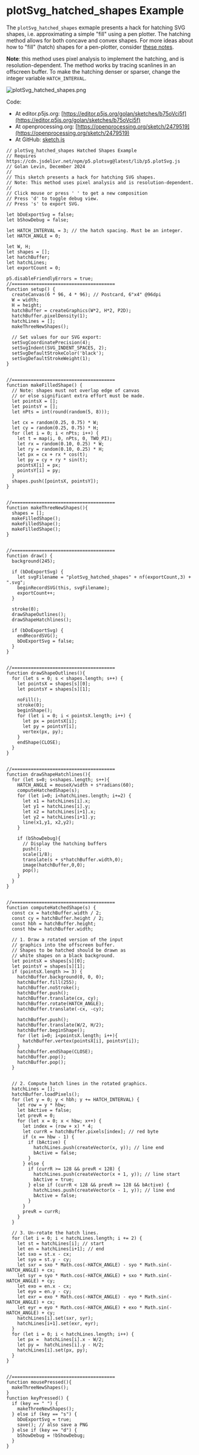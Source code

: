 # plotSvg_hatched_shapes Example 

The `plotSvg_hatched_shapes` exmaple presents a hack for hatching SVG shapes, i.e. approximating a simple "fill" using a pen plotter. The hatching method allows for both concave and convex shapes. For more ideas about how to "fill" (hatch) shapes for a pen-plotter, consider [these notes](https://github.com/golanlevin/DrawingWithMachines/blob/main/assignments/05_tone/README.md).

**Note**: this method uses pixel analysis to implement the hatching, and is resolution-dependent. The method works by tracing scanlines in an offscreen buffer. To make the hatching denser or sparser, change the integer variable `HATCH_INTERVAL`. 

![plotSvg_hatched_shapes.png](plotSvg_hatched_shapes.png)

Code: 

* At editor.p5js.org: [https://editor.p5js.org/golan/sketches/b75oVci5f](https://editor.p5js.org/golan/sketches/b75oVci5f)
* At openprocessing.org: [https://openprocessing.org/sketch/2479519](https://openprocessing.org/sketch/2479519)
* At GitHub: [sketch.js](https://raw.githubusercontent.com/golanlevin/p5.plotSvg/refs/heads/main/examples/plotSvg_hatched_shapes/sketch.js)

```
// plotSvg_hatched_shapes Hatched Shapes Example
// Requires https://cdn.jsdelivr.net/npm/p5.plotsvg@latest/lib/p5.plotSvg.js
// Golan Levin, December 2024
//
// This sketch presents a hack for hatching SVG shapes.
// Note: This method uses pixel analysis and is resolution-dependent. 
//
// Click mouse or press ' ' to get a new composition
// Press 'd' to toggle debug view. 
// Press 's' to export SVG.

let bDoExportSvg = false;
let bShowDebug = false; 

let HATCH_INTERVAL = 3; // the hatch spacing. Must be an integer. 
let HATCH_ANGLE = 0;

let W, H; 
let shapes = [];
let hatchBuffer;
let hatchLines;
let exportCount = 0;

p5.disableFriendlyErrors = true;
//======================================
function setup() {
  createCanvas(6 * 96, 4 * 96); // Postcard, 6"x4" @96dpi
  W = width;
  H = height; 
  hatchBuffer = createGraphics(W*2, H*2, P2D);
  hatchBuffer.pixelDensity(1);
  hatchLines = [];
  makeThreeNewShapes(); 
  
  // Set values for our SVG export: 
  setSvgCoordinatePrecision(4); 
  setSvgIndent(SVG_INDENT_SPACES, 2); 
  setSvgDefaultStrokeColor('black'); 
  setSvgDefaultStrokeWeight(1);
}


//======================================
function makeFilledShape() {
  // Note: shapes must not overlap edge of canvas
  // or else significant extra effort must be made.
  let pointsX = [];
  let pointsY = [];
  let nPts = int(round(random(5, 8)));
  
  let cx = random(0.25, 0.75) * W;
  let cy = random(0.25, 0.75) * H;
  for (let i = 0; i < nPts; i++) {
    let t = map(i, 0, nPts, 0, TWO_PI);
    let rx = random(0.10, 0.25) * W;
    let ry = random(0.10, 0.25) * H;
    let px = cx + rx * cos(t);
    let py = cy + ry * sin(t);
    pointsX[i] = px;
    pointsY[i] = py;
  }
  shapes.push([pointsX, pointsY]);
}


//======================================
function makeThreeNewShapes(){
  shapes = [];
  makeFilledShape();
  makeFilledShape();
  makeFilledShape();
}


//======================================
function draw() {
  background(245);

  if (bDoExportSvg) {
    let svgFilename = "plotSvg_hatched_shapes" + nf(exportCount,3) + ".svg";
    beginRecordSVG(this, svgFilename);
    exportCount++; 
  }
  
  stroke(0); 
  drawShapeOutlines(); 
  drawShapeHatchlines();

  if (bDoExportSvg) {
    endRecordSVG();
    bDoExportSvg = false;
  } 
}


//======================================
function drawShapeOutlines(){
  for (let s = 0; s < shapes.length; s++) {
    let pointsX = shapes[s][0];
    let pointsY = shapes[s][1];

    noFill();
    stroke(0);
    beginShape();
    for (let i = 0; i < pointsX.length; i++) {
      let px = pointsX[i];
      let py = pointsY[i];
      vertex(px, py);
    }
    endShape(CLOSE);
  }
}


//======================================
function drawShapeHatchlines(){
  for (let s=0; s<shapes.length; s++){
    HATCH_ANGLE = mouseX/width + s*radians(60);
    computeHatchedShape(s); 
    for (let i=0; i<hatchLines.length; i+=2) {   
      let x1 = hatchLines[i].x; 
      let y1 = hatchLines[i].y; 
      let x2 = hatchLines[i+1].x; 
      let y2 = hatchLines[i+1].y; 
      line(x1,y1, x2,y2);
    }
    
    if (bShowDebug){
      // Display the hatching buffers
      push(); 
      scale(1/8); 
      translate(s + s*hatchBuffer.width,0);
      image(hatchBuffer,0,0); 
      pop(); 
    }
  }  
}


//======================================
function computeHatchedShape(s) {
  const cx = hatchBuffer.width / 2;
  const cy = hatchBuffer.height / 2;
  const hbh = hatchBuffer.height;
  const hbw = hatchBuffer.width;

  // 1. Draw a rotated version of the input 
  // graphics into the offscreen buffer.
  // Shapes to be hatched should be drawn as 
  // white shapes on a black background.
  let pointsX = shapes[s][0];
  let pointsY = shapes[s][1];
  if (pointsX.length >= 3) {
    hatchBuffer.background(0, 0, 0);
    hatchBuffer.fill(255);
    hatchBuffer.noStroke();
    hatchBuffer.push();
    hatchBuffer.translate(cx, cy);
    hatchBuffer.rotate(HATCH_ANGLE);
    hatchBuffer.translate(-cx, -cy);

    hatchBuffer.push(); 
    hatchBuffer.translate(W/2, H/2); 
    hatchBuffer.beginShape();
    for (let i=0; i<pointsX.length; i++){
      hatchBuffer.vertex(pointsX[i], pointsY[i]);
    }
    hatchBuffer.endShape(CLOSE);
    hatchBuffer.pop();
    hatchBuffer.pop();
  }

  
  // 2. Compute hatch lines in the rotated graphics.
  hatchLines = [];
  hatchBuffer.loadPixels();
  for (let y = 0; y < hbh; y += HATCH_INTERVAL) {
    let row = y * hbw;
    let bActive = false;
    let prevR = 0;
    for (let x = 0; x < hbw; x++) {
      let index = (row + x) * 4;
      let currR = hatchBuffer.pixels[index]; // red byte
      if (x == hbw - 1) {
        if (bActive) {
          hatchLines.push(createVector(x, y)); // line end
          bActive = false;
        }
      } else {
        if (currR >= 128 && prevR < 128) {
          hatchLines.push(createVector(x + 1, y)); // line start
          bActive = true;
        } else if (currR < 128 && prevR >= 128 && bActive) {
          hatchLines.push(createVector(x - 1, y)); // line end
          bActive = false;
        }
      }
      prevR = currR;
    }
  }

  // 3. Un-rotate the hatch lines.
  for (let i = 0; i < hatchLines.length; i += 2) {
    let st = hatchLines[i]; // start
    let en = hatchLines[i+1]; // end
    let sxo = st.x - cx;
    let syo = st.y - cy;
    let sxr = sxo * Math.cos(-HATCH_ANGLE) - syo * Math.sin(-HATCH_ANGLE) + cx;
    let syr = syo * Math.cos(-HATCH_ANGLE) + sxo * Math.sin(-HATCH_ANGLE) + cy;
    let exo = en.x - cx;
    let eyo = en.y - cy;
    let exr = exo * Math.cos(-HATCH_ANGLE) - eyo * Math.sin(-HATCH_ANGLE) + cx;
    let eyr = eyo * Math.cos(-HATCH_ANGLE) + exo * Math.sin(-HATCH_ANGLE) + cy;
    hatchLines[i].set(sxr, syr);
    hatchLines[i+1].set(exr, eyr);
  }
  for (let i = 0; i < hatchLines.length; i++) {
    let px =  hatchLines[i].x - W/2;
    let py =  hatchLines[i].y - H/2;
    hatchLines[i].set(px, py);
  }
}


//======================================
function mousePressed(){
  makeThreeNewShapes(); 
}
function keyPressed() {
  if (key == " ") {
    makeThreeNewShapes(); 
  } else if (key == "s") {
    bDoExportSvg = true;
    save(); // also save a PNG
  } else if (key == "d") {
    bShowDebug = !bShowDebug;
  }
}
```
